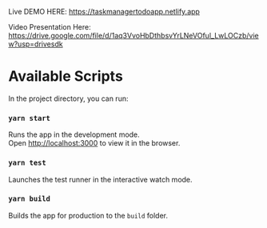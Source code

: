 Live DEMO HERE: https://taskmanagertodoapp.netlify.app

Video Presentation Here: https://drive.google.com/file/d/1aq3VvoHbDthbsvYrLNeVOful_LwLOCzb/view?usp=drivesdk

# Available Scripts

In the project directory, you can run:

### `yarn start`

Runs the app in the development mode.<br />
Open [http://localhost:3000](http://localhost:3000) to view it in the browser.

### `yarn test`

Launches the test runner in the interactive watch mode.<br />

### `yarn build`

Builds the app for production to the `build` folder.<br />
